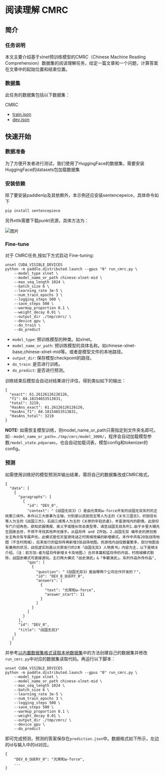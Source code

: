 # 阅读理解 CMRC

## 简介

### 任务说明
本文主要介绍基于xlnet预训练模型的CMRC（Chinese Machine Reading Comprehension）数据集的阅读理解任务，给定一篇文章和一个问题，计算答案在文章中的起始位置和结束位置。

### 数据集

此任务的数据集包括以下数据集：

CMRC
- [train.json](https://github.com/ymcui/cmrc2018/blob/master/squad-style-data/cmrc2018_train.json)
- [dev.json](https://github.com/ymcui/cmrc2018/blob/master/squad-style-data/cmrc2018_dev.json)

## 快速开始

### 数据准备

为了方便开发者进行测试，我们使用了HuggingFace的数据集，需要安装HuggingFace的datasets包加载数据集

### 安装依赖

除了要安装paddlenlp及其依赖外，本示例还应安装sentencepeice，具体命令如下
```shell
pip install sentencepiece
```
另外nltk需要下载punkt资源，具体方法为：

![图片](https://user-images.githubusercontent.com/50627048/162560106-e3e1469b-5e68-4d8d-a1d7-e977e1ca242f.png)

### Fine-tune

对于 CMRC任务,按如下方式启动 Fine-tuning:

```shell
unset CUDA_VISIBLE_DEVICES
python -m paddle.distributed.launch --gpus "0" run_cmrc.py \
    --model_type xlnet \
    --model_name_or_path chinese-xlnet-mid \
    --max_seq_length 1024 \
    --batch_size 6 \
    --learning_rate 3e-5 \
    --num_train_epochs 3 \
    --logging_steps 500 \
    --save_steps 500 \
    --warmup_proportion 0.1 \
    --weight_decay 0.01 \
    --output_dir ./tmp/cmrc/ \
    --device gpu \
    --do_train \
    --do_predict
 ```

* `model_type`: 预训练模型的种类。如xlnet。
* `model_name_or_path`: 预训练模型的具体名称。如chinese-xlnet-base,chinese-xlnet-mid等。或者是模型文件的本地路径。
* `output_dir`: 保存模型checkpoint的路径。
* `do_train`: 是否进行训练。
* `do_predict`: 是否进行预测。

训练结束后模型会自动对结果进行评估，得到类似如下的输出：

```text
{
  "exact": 61.26126126126126,
  "f1": 84.18154653513831,
  "total": 3219,
  "HasAns_exact": 61.26126126126126,
  "HasAns_f1": 84.18154653513831,
  "HasAns_total": 3219
}
```

**NOTE:** 如需恢复模型训练，则model_name_or_path只需指定到文件夹名即可。如`--model_name_or_path=./tmp/cmrc/model_3000/`，程序会自动加载模型参数`/model_state.pdparams`，也会自动加载词表，模型config和tokenizer的config。

### 预测

如需使用训练好的模型预测并输出结果，需将自己的数据集改成CMRC格式。

```text
{
  "data": [
    {
      "paragraphs": [
        {
          "id": "DEV_0", 
          "context": "《战国无双3》（）是由光荣和ω-force开发的战国无双系列的正统第三续作。本作以三大故事为主轴，分别是以武田信玄等人为主的《关东三国志》，织田信长等人为主的《战国三杰》，石田三成等人为主的《关原的年轻武者》，丰富游戏内的剧情。此部份专门介绍角色，欲知武器情报、奥义字或擅长攻击类型等，请至战国无双系列1.由于乡里大辅先生因故去世，不得不寻找其他声优接手。从猛将传 and Z开始。2.战国无双 编年史的原创男女主角亦有专属声优。此模式是任天堂游戏谜之村雨城改编的新增模式。本作中共有20张战场地图（不含村雨城），后来发行的猛将传再新增3张战场地图。但游戏内战役数量繁多，部分地图会有兼用的状况，战役虚实则是以光荣发行的2本「战国无双3 人物真书」内容为主，以下是相关介绍。（注：前方加☆者为猛将传新增关卡及地图。）合并本篇和猛将传的内容，村雨城模式剔除，战国史模式可直接游玩。主打两大模式「战史演武」&「争霸演武」。系列作品外传作品", 
          "qas": [
            {
              "question": "《战国无双3》是由哪两个公司合作开发的？", 
              "id": "DEV_0_QUERY_0", 
              "answers": [
                {
                  "text": "光荣和ω-force", 
                  "answer_start": 11
                }
              ]
            }
          ]
        }
      ], 
      "id": "DEV_0", 
      "title": "战国无双3"
    }
   ]
  }
```

并参考[以内置数据集格式读取本地数据集](https://paddlenlp.readthedocs.io/zh/latest/data_prepare/dataset_load.html#id4)中的方法创建自己的数据集并修改`run_cmrc.py`中对应的数据集读取代码。再运行以下脚本：

```shell
unset CUDA_VISIBLE_DEVICES
python -m paddle.distributed.launch --gpus "0" run_cmrc.py \
    --model_type xlnet \
    --model_name_or_path chinese-xlnet-mid \
    --max_seq_length 1024 \
    --batch_size 6 \
    --learning_rate 3e-5 \
    --num_train_epochs 3 \
    --logging_steps 500 \
    --save_steps 500 \
    --warmup_proportion 0.1 \
    --weight_decay 0.01 \
    --output_dir ./tmp/cmrc/ \
    --device gpu \
    --do_predict
 ```

即可完成预测，预测的答案保存在`prediction.json`中。数据格式如下所示，左边的id与输入中的id对应。

```text
{
    "DEV_0_QUERY_0": "光荣和ω-force",
    ...
}
```
